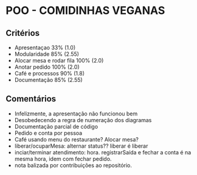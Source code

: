 # POO - COMIDINHAS VEGANAS

## Critérios
- Apresentaçao 		33%			(1.0)
- Modularidade 		85%			(2.55)
- Alocar mesa e rodar fila 100%	(2.0)
- Anotar pedido 	100%		(2.0)
- Café e processos 	90%			(1.8)
- Documentação 		85%			(2.55)

## Comentários
- Infelizmente, a apresentação não funcionou bem
- Desobedecendo a regra de numeração dos diagramas
- Documentação parcial de código
- Pedido e conta por pessoa
- Café usando menu do restaurante? Alocar mesa?
- liberar/ocuparMesa: alternar status?? liberar é liberar
- inciar/terminar atendimento: hora. registrarSaída e fechar a conta é na mesma hora, idem com fechar pedido.
- nota balizada por contribuições ao repositório.
